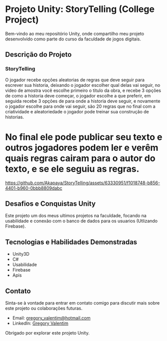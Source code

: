 # Projeto Unity: StoryTelling (College Project)

Bem-vindo ao meu repositório Unity, onde compartilho meu projeto desenvolvido como parte do curso da faculdade de jogos digitais.

## Descrição do Projeto

### StoryTelling
O jogador recebe opções aleatorias de regras que deve seguir para escrever sua historia, deixando o jogador escolher qual delas vai seguir, no video de amostra você escolhe primeiro o titulo da obra, e recebe 3 opções de como a historia deve começar, o jogador escolhe a que preferir, em seguida recebe 3 opções de para onde a historia deve seguir, e novamente o jogador escolhe para onde vai seguir, são 20 regras que no final com a criatividade e aleatoriedade o jogador pode treinar sua construção de historias.

# No final ele pode publicar seu texto e outros jogadores podem ler e verêm quais regras cairam para o autor do texto, e se ele seguiu as regras.

https://github.com/Akapaya/StoryTelling/assets/63330951/f1018748-b856-4401-b960-0bbb8809dabc

## Desafios e Conquistas Unity
Este projeto um dos meus ultimos projetos na faculdade, focando na usabilidade e conexão com o banco de dados para os usuarios (Utlizando Firebase).

## Tecnologias e Habilidades Demonstradas

- Unity3D
- C#
- Usabilidade
- Firebase
- Apis

## Contato

Sinta-se à vontade para entrar em contato comigo para discutir mais sobre este projeto ou colaborações futuras.

- Email: gregory_valentim@hotmail.com
- LinkedIn: [Gregory Valentim](https://www.linkedin.com/in/gregory-valentim/)

Obrigado por explorar este projeto Unity.
